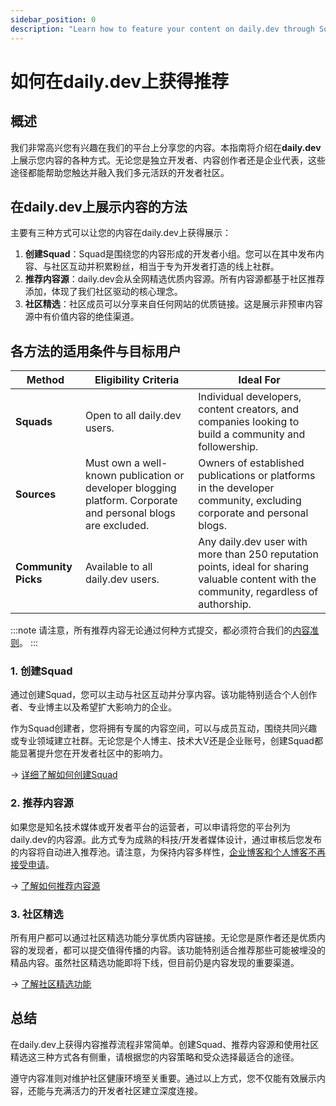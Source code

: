 ```yaml
---
sidebar_position: 0
description: "Learn how to feature your content on daily.dev through Squads, Source Suggestions, and Community Picks to reach a global developer audience."
---
```


# 如何在daily.dev上获得推荐

## 概述

我们非常高兴您有兴趣在我们的平台上分享您的内容。本指南将介绍在**daily.dev**上展示您内容的各种方式。无论您是独立开发者、内容创作者还是企业代表，这些途径都能帮助您触达并融入我们多元活跃的开发者社区。

## 在daily.dev上展示内容的方法

主要有三种方式可以让您的内容在daily.dev上获得展示：

1. **创建Squad**：Squad是围绕您的内容形成的开发者小组。您可以在其中发布内容、与社区互动并积累粉丝，相当于专为开发者打造的线上社群。
2. **推荐内容源**：daily.dev会从全网精选优质内容源。所有内容源都基于社区推荐添加，体现了我们社区驱动的核心理念。
3. **社区精选**：社区成员可以分享来自任何网站的优质链接。这是展示非预审内容源中有价值内容的绝佳渠道。

## 各方法的适用条件与目标用户

| Method             | Eligibility Criteria                                                                                       | Ideal For                                      |
|--------------------|------------------------------------------------------------------------------------------------------------|------------------------------------------------|
| **Squads**         | Open to all daily.dev users.                                                                               | Individual developers, content creators, and companies looking to build a community and followership. |
| **Sources**        | Must own a well-known publication or developer blogging platform. Corporate and personal blogs are excluded. | Owners of established publications or platforms in the developer community, excluding corporate and personal blogs. |
| **Community Picks** | Available to all daily.dev users.                                                                          | Any daily.dev user with more than 250 reputation points, ideal for sharing valuable content with the community, regardless of authorship. |

:::note
请注意，所有推荐内容无论通过何种方式提交，都必须符合我们的[内容准则](/for-content-creators/content-guidelines.md)。
:::

### 1. 创建Squad

通过创建Squad，您可以主动与社区互动并分享内容。该功能特别适合个人创作者、专业博主以及希望扩大影响力的企业。

作为Squad创建者，您将拥有专属的内容空间，可以与成员互动，围绕共同兴趣或专业领域建立社群。无论您是个人博主、技术大V还是企业账号，创建Squad都能显著提升您在开发者社区中的影响力。

→ [详细了解如何创建Squad](../squads/creating-your-squad.md)

### 2. 推荐内容源

如果您是知名技术媒体或开发者平台的运营者，可以申请将您的平台列为daily.dev的内容源。此方式专为成熟的科技/开发者媒体设计，通过审核后您发布的内容将自动进入推荐池。请注意，为保持内容多样性，[企业博客和个人博客不再接受申请](https://daily.dev/blog/why-we-are-discontinuing-company-sources-and-moving-forward-with-squads)。

→ [了解如何推荐内容源](/for-content-creators/suggest-new-source.md)

### 3. 社区精选

所有用户都可以通过社区精选功能分享优质内容链接。无论您是原作者还是优质内容的发现者，都可以提交值得传播的内容。该功能特别适合推荐那些可能被埋没的精品内容。虽然社区精选功能即将下线，但目前仍是内容发现的重要渠道。

→ [了解社区精选功能](../key-features/community-picks.md)

## 总结

在daily.dev上获得内容推荐流程非常简单。创建Squad、推荐内容源和使用社区精选这三种方式各有侧重，请根据您的内容策略和受众选择最适合的途径。

遵守内容准则对维护社区健康环境至关重要。通过以上方式，您不仅能有效展示内容，还能与充满活力的开发者社区建立深度连接。